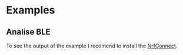 # Examples

## Analise BLE
To see the output of the example I recomend to install the [NrfConnect](https://play.google.com/store/apps/details?id=no.nordicsemi.android.mcp).
